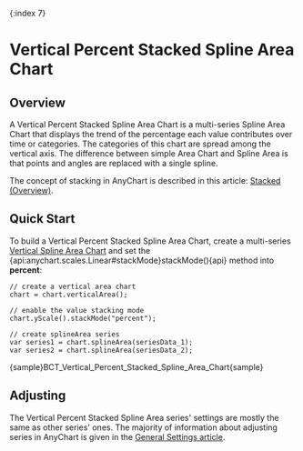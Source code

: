 {:index 7}
# Vertical Percent Stacked Spline Area Chart

## Overview

A Vertical Percent Stacked Spline Area Chart is a multi-series Spline Area Chart that displays the trend of the percentage each value contributes over time or categories. The categories of this chart are spread among the vertical axis. The difference between simple Area Chart and Spline Area is that points and angles are replaced with a single spline.

The concept of stacking in AnyChart is described in this article: [Stacked (Overview)](../Overview).

## Quick Start

To build a Vertical Percent Stacked Spline Area Chart, create a multi-series [Vertical Spline Area Chart](../../Vertical/Spline_Area_Chart) and set the {api:anychart.scales.Linear#stackMode}stackMode(){api} method into **percent**:

```
// create a vertical area chart
chart = chart.verticalArea();

// enable the value stacking mode
chart.yScale().stackMode("percent");

// create splineArea series
var series1 = chart.splineArea(seriesData_1);
var series2 = chart.splineArea(seriesData_2);
```

{sample}BCT\_Vertical\_Percent\_Stacked\_Spline\_Area\_Chart{sample}

## Adjusting

The Vertical Percent Stacked Spline Area series' settings are mostly the same as other series' ones. The majority of information about adjusting series in AnyChart is given in the [General Settings article](../../General_Settings).